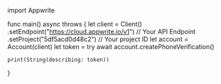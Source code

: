 import Appwrite

func main() async throws {
let client = Client()
.setEndpoint("https://cloud.appwrite.io/v1") // Your API Endpoint
.setProject("5df5acd0d48c2") // Your project ID
let account = Account(client)
let token = try await account.createPhoneVerification()

    print(String(describing: token))

}
